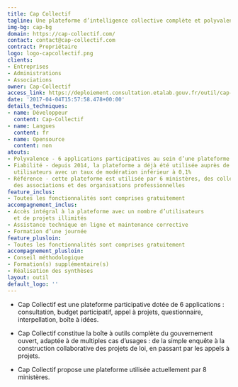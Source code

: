 ```yaml
---
title: Cap Collectif
tagline: Une plateforme d’intelligence collective complète et polyvalente.
img-bg: cap-bg
domain: https://cap-collectif.com/
contact: contact@cap-collectif.com
contract: Propriétaire
logo: logo-capcollectif.png
clients:
- Entreprises
- Administrations
- Associations
owner: Cap-Collectif
access_link: https://deploiement.consultation.etalab.gouv.fr/outil/cap-collectif
date: '2017-04-04T15:57:58.478+00:00'
details_techniques:
- name: Développeur
  content: Cap-Collectif
- name: Langues
  content: fr
- name: Opensource
  content: non
atouts:
- Polyvalence - 6 applications participatives au sein d’une plateforme unique
- Fiabilité - depuis 2014, la plateforme a déjà été utilisée auprès de 350 000
  utilisateurs avec un taux de modération inférieur à 0,1%
- Référence - cette plateforme est utilisée par 6 ministères, des collectivités,
  des associations et des organisations professionnelles
feature_inclus:
- Toutes les fonctionnalités sont comprises gratuitement
accompagnement_inclus:
- Accès intégral à la plateforme avec un nombre d’utilisateurs
  et de projets illimités
- Assistance technique en ligne et maintenance corrective
- Formation d’une journée
feature_plusloin:
- Toutes les fonctionnalités sont comprises gratuitement
accompagnement_plusloin:
- Conseil méthodologique
- Formation(s) supplémentaire(s)
- Réalisation des synthèses
layout: outil
default_logo: ''
---
```



* Cap Collectif est une plateforme participative dotée de 6 applications : consultation, budget participatif, appel à projets, questionnaire, interpellation, boîte à idées.

* Cap Collectif constitue la boîte à outils complète du gouvernement ouvert, adaptée à de multiples cas d’usages : de la simple enquête à la construction collaborative des projets de loi, en passant par les appels à projets.

* Cap Collectif propose une plateforme utilisée actuellement par 8 ministères.